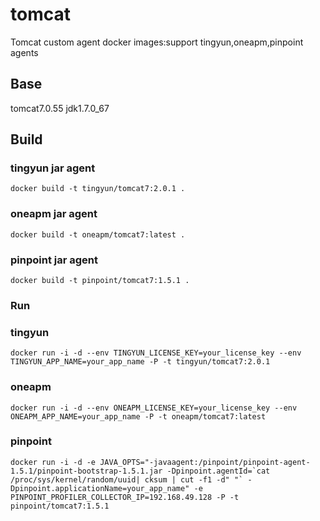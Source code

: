# tomcat
Tomcat custom agent docker images:support tingyun,oneapm,pinpoint agents

## Base
tomcat7.0.55 jdk1.7.0_67

## Build

### tingyun jar agent
```
docker build -t tingyun/tomcat7:2.0.1 .
```
### oneapm jar agent
```
docker build -t oneapm/tomcat7:latest .
```
### pinpoint jar agent
```
docker build -t pinpoint/tomcat7:1.5.1 .
```

### Run

### tingyun
```
docker run -i -d --env TINGYUN_LICENSE_KEY=your_license_key --env TINGYUN_APP_NAME=your_app_name -P -t tingyun/tomcat7:2.0.1
```

### oneapm
```
docker run -i -d --env ONEAPM_LICENSE_KEY=your_license_key --env ONEAPM_APP_NAME=your_app_name -P -t oneapm/tomcat7:latest
```

### pinpoint
```
docker run -i -d -e JAVA_OPTS="-javaagent:/pinpoint/pinpoint-agent-1.5.1/pinpoint-bootstrap-1.5.1.jar -Dpinpoint.agentId=`cat /proc/sys/kernel/random/uuid| cksum | cut -f1 -d" "` -Dpinpoint.applicationName=your_app_name" -e PINPOINT_PROFILER_COLLECTOR_IP=192.168.49.128 -P -t pinpoint/tomcat7:1.5.1
```